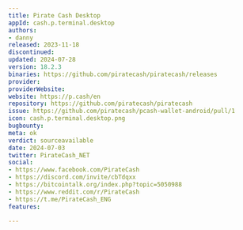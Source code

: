 ```yaml
---
title: Pirate Cash Desktop
appId: cash.p.terminal.desktop
authors:
- danny
released: 2023-11-18
discontinued: 
updated: 2024-07-28
version: 18.2.3
binaries: https://github.com/piratecash/piratecash/releases
provider: 
providerWebsite: 
website: https://p.cash/en
repository: https://github.com/piratecash/piratecash
issue: https://github.com/piratecash/pcash-wallet-android/pull/1
icon: cash.p.terminal.desktop.png
bugbounty: 
meta: ok
verdict: sourceavailable
date: 2024-07-03
twitter: PirateCash_NET
social:
- https://www.facebook.com/PirateCash
- https://discord.com/invite/cbTdqxx
- https://bitcointalk.org/index.php?topic=5050988
- https://www.reddit.com/r/PirateCash
- https://t.me/PirateCash_ENG
features: 

---
```


